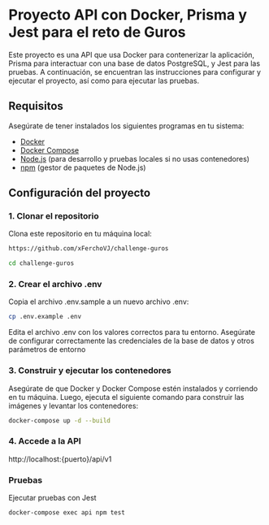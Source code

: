 # Proyecto API con Docker, Prisma y Jest para el reto de Guros

Este proyecto es una API que usa Docker para contenerizar la aplicación, Prisma para interactuar con una base de datos PostgreSQL, y Jest para las pruebas. A continuación, se encuentran las instrucciones para configurar y ejecutar el proyecto, así como para ejecutar las pruebas.

## Requisitos

Asegúrate de tener instalados los siguientes programas en tu sistema:

- [Docker](https://www.docker.com/get-started)
- [Docker Compose](https://docs.docker.com/compose/)
- [Node.js](https://nodejs.org/) (para desarrollo y pruebas locales si no usas contenedores)
- [npm](https://www.npmjs.com/) (gestor de paquetes de Node.js)

## Configuración del proyecto

### 1. Clonar el repositorio

Clona este repositorio en tu máquina local:

```bash
https://github.com/xFerchoVJ/challenge-guros
```
```bash
cd challenge-guros
```

### 2. Crear el archivo .env

Copia el archivo .env.sample a un nuevo archivo .env:

```bash
cp .env.example .env
```

Edita el archivo .env con los valores correctos para tu entorno. Asegúrate de configurar correctamente las credenciales de la base de datos y otros parámetros de entorno

### 3. Construir y ejecutar los contenedores
Asegúrate de que Docker y Docker Compose estén instalados y corriendo en tu máquina. Luego, ejecuta el siguiente comando para construir las imágenes y levantar los contenedores:

```bash
docker-compose up -d --build
```

### 4. Accede a la API
http://localhost:{puerto}/api/v1


### Pruebas
Ejecutar pruebas con Jest
```bash
docker-compose exec api npm test
```

